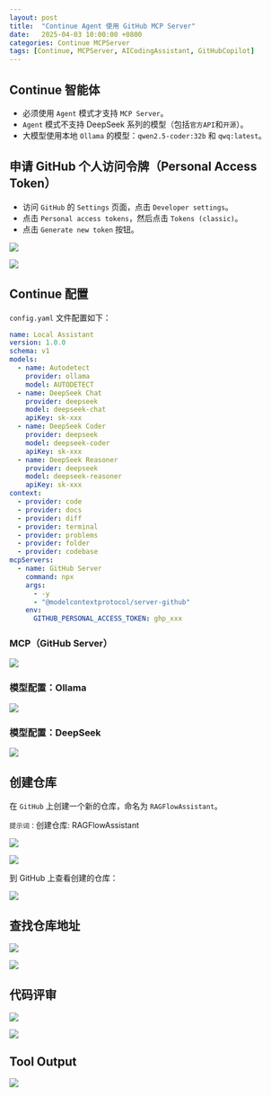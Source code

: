 ```yaml
---
layout: post
title:  "Continue Agent 使用 GitHub MCP Server"
date:   2025-04-03 10:00:00 +0800
categories: Continue MCPServer
tags: [Continue, MCPServer, AICodingAssistant, GitHubCopilot]
---
```


## Continue 智能体
- 必须使用 `Agent` 模式才支持 `MCP Server`。
- `Agent` 模式不支持 DeepSeek 系列的模型（包括`官方API`和`开源`）。
- 大模型使用本地 `Ollama` 的模型：`qwen2.5-coder:32b` 和 `qwq:latest`。


## 申请 GitHub 个人访问令牌（Personal Access Token）

- 访问 `GitHub` 的 `Settings` 页面，点击 `Developer settings`。
- 点击 `Personal access tokens`，然后点击 `Tokens (classic)`。
- 点击 `Generate new token` 按钮。

![](/images/2025/ContinueGitHubMCPServer/GitHubCreateToken.png)

![](/images/2025/ContinueGitHubMCPServer/GitHubDefineScopes.png)


## Continue 配置

`config.yaml` 文件配置如下：

```yaml
name: Local Assistant
version: 1.0.0
schema: v1
models:
  - name: Autodetect
    provider: ollama
    model: AUTODETECT
  - name: DeepSeek Chat
    provider: deepseek
    model: deepseek-chat
    apiKey: sk-xxx
  - name: DeepSeek Coder
    provider: deepseek
    model: deepseek-coder
    apiKey: sk-xxx
  - name: DeepSeek Reasoner
    provider: deepseek
    model: deepseek-reasoner
    apiKey: sk-xxx
context:
  - provider: code
  - provider: docs
  - provider: diff
  - provider: terminal
  - provider: problems
  - provider: folder
  - provider: codebase
mcpServers:
  - name: GitHub Server
    command: npx
    args:
      - -y
      - "@modelcontextprotocol/server-github"
    env:
      GITHUB_PERSONAL_ACCESS_TOKEN: ghp_xxx
```

### MCP（GitHub Server）

![](/images/2025/ContinueGitHubMCPServer/MCPServers.png)

### 模型配置：Ollama

![](/images/2025/ContinueGitHubMCPServer/ModelConfigOllama.png)

### 模型配置：DeepSeek
![](/images/2025/ContinueGitHubMCPServer/ModelConfigDeepSeek.png)


## 创建仓库

在 `GitHub` 上创建一个新的仓库，命名为 `RAGFlowAssistant`。

`提示词：`创建仓库: RAGFlowAssistant

![](/images/2025/ContinueGitHubMCPServer/AgentCreateRepository1.png)

![](/images/2025/ContinueGitHubMCPServer/AgentCreateRepository2.png)

到 GitHub 上查看创建的仓库：

![](/images/2025/ContinueGitHubMCPServer/AgentCreateRepository3.png)


## 查找仓库地址

![](/images/2025/ContinueGitHubMCPServer/search_repositories1.png)

![](/images/2025/ContinueGitHubMCPServer/search_repositories2.png)


## 代码评审

![](/images/2025/ContinueGitHubMCPServer/list_commits1.png)

![](/images/2025/ContinueGitHubMCPServer/list_commits2.png)


## Tool Output

![](/images/2025/ContinueGitHubMCPServer/ToolOutput.png)

